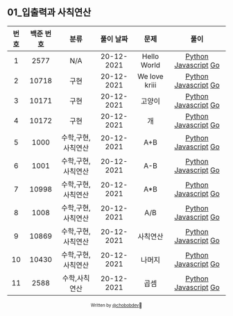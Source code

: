 ## 01_입출력과 사칙연산

| 번호 | 백준 번호 |       분류        | 풀이 날짜  |             문제               |              풀이              |
| :--------: | :--------: | :---------------: | :--------: | :---------------------------: | :----------------------------: |
|1|2577|N/A | 20-12-2021|	Hello World | [Python](2577.py) [Javascript](2577.js) [Go](2577.go) |
|2|10718|구현 | 20-12-2021|	We love kriii | [Python](10718.py) [Javascript](10718.js) [Go](10718.go) |
|3|10171|구현 | 20-12-2021|	고양이 | [Python](10171.py) [Javascript](10171.js) [Go](10171.go) |
|4|10172|구현 | 20-12-2021|	개 | [Python](10172.py) [Javascript](10172.js) [Go](10172.go) |
|5|1000|수학,구현,사칙연산 | 20-12-2021| A+B | [Python](1000.py) [Javascript](1000.js) [Go](1000.go) |
|6|1001|수학,구현,사칙연산 | 20-12-2021| A-B | [Python](1001.py) [Javascript](1001.js) [Go](1001.go) |
|7|10998|수학,구현,사칙연산 | 20-12-2021| A*B | [Python](10998.py) [Javascript](10998.js) [Go](10998.go) |
|8|1008|수학,구현,사칙연산 | 20-12-2021| A/B | [Python](1008.py) [Javascript](1008.js) [Go](1008.go) |
|9|10869|수학,구현,사칙연산 | 20-12-2021| 사칙연산 | [Python](10869.py) [Javascript](10869.js) [Go](10869.go) |
|10|10430|수학,구현,사칙연산 | 20-12-2021| 나머지 | [Python](10430.py) [Javascript](10430.js) [Go](10430.go) |
|11|2588|수학,사칙연산 | 20-12-2021| 곱셈 | [Python](2588.py) [Javascript](2588.js) [Go](2588.go) |
<div align="center">

<sub><sup>Written by <a href="https://github.com/chobobdev">@chobobdev</a></sup></sub><small>🍕</small>

</div>
